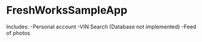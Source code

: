 # FreshWorksSampleApp
Includes:
-Personal account
-VIN Search (Database not implemented)
-Feed of photos
